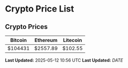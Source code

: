 # Crypto Price List

## Crypto Prices
| Bitcoin | Ethereum | Litecoin |
| ------- | -------- | -------- |
| $104431 | $2557.89 | $102.55 |
**Last Updated:** 2025-05-12 10:56 UTC
**Last Updated:** $DATE$
